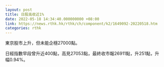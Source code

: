 ```yaml
---
layout: post
title: 日股高收近1%
date: 2022-05-18 14:34:40.000000000 +08:00
link: https://news.rthk.hk/rthk/ch/component/k2/1649092-20220518.htm
categories: rthk
---
```


東京股市上升，但未能企穩27000點。

日經指數早段曾升近400點，高見27053點，最終收市報26911點，升251點，升幅0.94%。
